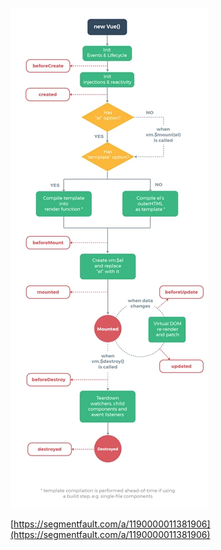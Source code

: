 ![](/assets/lifeCycle.png)

[https://segmentfault.com/a/1190000011381906](https://segmentfault.com/a/1190000011381906)

